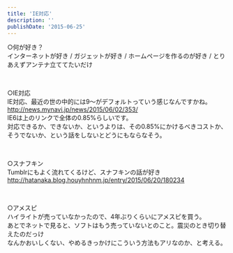```yaml
---
title: 'IE対応'
description: ''
publishDate: '2015-06-25'
---
```


<p>○何が好き？<br>
インターネットが好き / ガジェットが好き / ホームページを作るのが好き / とりあえずアンテナ立ててたいだけ</p>
<p>&nbsp;</p>
<p>○IE対応<br>
IE対応、最近の世の中的には9〜がデフォルトっていう感じなんですかね。<br>
<a href="http://news.mynavi.jp/news/2015/06/02/353/">http://news.mynavi.jp/news/2015/06/02/353/</a><br>
IE6は上のリンクで全体の0.85%らしいです。<br>
対応できるか、できないか、というよりは、その0.85%にかけるべきコストか、そうでないか、という話をしないとどうにもならなそう。</p>
<p>&nbsp;</p>
<p>○スナフキン<br>
Tumblrにもよく流れてくるけど、スナフキンの話が好き<br>
<a href="http://hatanaka.blog.houyhnhnm.jp/entry/2015/06/20/180234">http://hatanaka.blog.houyhnhnm.jp/entry/2015/06/20/180234</a></p>
<p>&nbsp;</p>
<p>○アメスピ<br>
ハイライトが売っていなかったので、4年ぶりくらいにアメスピを買う。<br>
あとでネットで見ると、ソフトはもう売っていないとのこと。震災のとき切り替えたのだっけ<br>
なんかおいしくない、やめるきっかけにこういう方法もアリなのか、と考える。</p>

